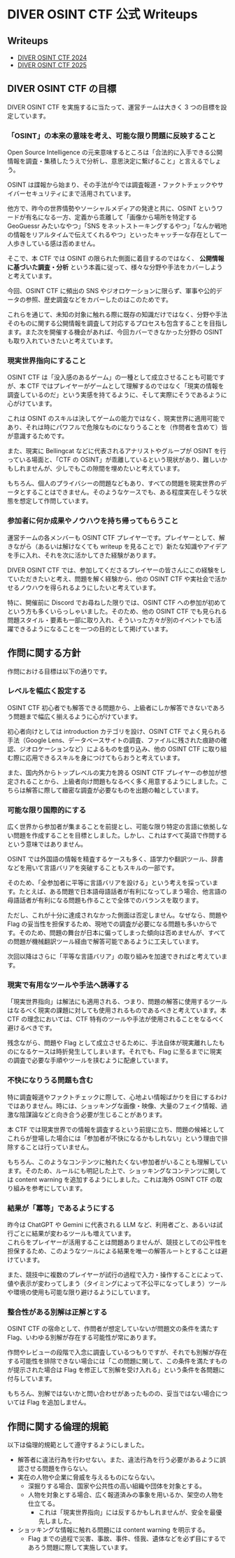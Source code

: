 # DIVER OSINT CTF 公式 Writeups

## Writeups

- [DIVER OSINT CTF 2024](./2024)
- [DIVER OSINT CTF 2025](./2025)

## DIVER OSINT CTF の目標

DIVER OSINT CTF を実施するに当たって、運営チームは大きく 3 つの目標を設定しています。

### 「OSINT」の本来の意味を考え、可能な限り問題に反映すること

Open Source Intelligence の元来意味するところは「合法的に入手できる公開情報を調査・集積したうえで分析し、意思決定に繋げること」と言えるでしょう。

OSINT は諜報から始まり、その手法が今では調査報道・ファクトチェックやサイバーセキュリティにまで活用されています。

他方で、昨今の世界情勢やソーシャルメディアの発達と共に、OSINT というワードが有名になる一方、定義から乖離して「画像から場所を特定する GeoGuessr みたいなやつ」「SNS をネットストーキングするやつ」「なんか戦地の情報をリアルタイムで伝えてくれるやつ」といったキャッチーな存在として一人歩きしている感は否めません。

そこで、本 CTF では OSINT の限られた側面に着目するのではなく、 **公開情報に基づいた調査・分析** という本義に従って、様々な分野や手法をカバーしようと考えています。

今回、OSINT CTF に頻出の SNS やジオロケーションに限らず、軍事や公的データの参照、歴史調査などをカバーしたのはこのためです。

これらを通じて、未知の対象に触れる際に既存の知識だけではなく、分野や手法そのものに関する公開情報を調査して対応するプロセスも包含することを目指します。また次を開催する機会があれば、今回カバーできなかった分野の OSINT も取り入れていきたいと考えています。

### 現実世界指向にすること

OSINT CTF は「没入感のあるゲーム」の一種として成立させることも可能ですが、本 CTF ではプレイヤーがゲームとして理解するのではなく「現実の情報を調査しているのだ」という実感を持てるように、そして実際にそうであるように心がけています。

これは OSINT のスキルは決してゲームの能力ではなく、現実世界に適用可能であり、それは時にパワフルで危険なものになりうることを（作問者を含めて）皆が意識するためです。

また、現実に Bellingcat などに代表されるアナリストやグループが OSINT を行っている場面と、「CTF の OSINT」が乖離しているという現状があり、難しいかもしれませんが、少しでもこの隙間を埋めたいと考えています。

もちろん、個人のプライバシーの問題などもあり、すべての問題を現実世界のデータとすることはできません。そのようなケースでも、ある程度実在しそうな状態を想定して作問しています。

### 参加者に何か成果やノウハウを持ち帰ってもらうこと

運営チームの各メンバーも OSINT CTF プレイヤーです。プレイヤーとして、解きながら（あるいは解けなくても writeup を見ることで）新たな知識やアイデアを手に入れ、それを次に活かしてきた経験があります。

DIVER OSINT CTF では、参加してくださるプレイヤーの皆さんにこの経験をしていただきたいと考え、問題を解く経験から、他の OSINT CTF や実社会で活かせるノウハウを得られるようにしたいと考えています。

特に、開催前に Discord でお尋ねした限りでは、OSINT CTF への参加が初めてという方も多くいらっしゃいました。そのため、他の OSINT CTF でも見られる問題スタイル・要素も一部に取り入れ、そういった方々が別のイベントでも活躍できるようになることを一つの目的として掲げています。

## 作問に関する方針

作問における目標は以下の通りです。

### レベルを幅広く設定する

OSINT CTF 初心者でも解答できる問題から、上級者にしか解答できないであろう問題まで幅広く揃えるように心がけています。

初心者向けとしては introduction カテゴリを設け、OSINT CTF でよく見られる手法（Google Lens、データベースサイトの調査、ファイルに残された痕跡の確認、ジオロケーションなど）によるものを盛り込み、他の OSINT CTF に取り組む際に応用できるスキルを身につけてもらおうと考えています。

また、国内外からトップレベルの実力を誇る OSINT CTF プレイヤーの参加が想定されることから、上級者向け問題もなるべく多く用意するようにしました。こちらは解答に際して緻密な調査が必要なものを出題の軸としています。

### 可能な限り国際的にする

広く世界から参加者が集まることを前提とし、可能な限り特定の言語に依拠しない問題を作成することを目標としました。しかし、これはすべて英語で作問するという意味ではありません。

OSINT では外国語の情報を精査するケースも多く、語学力や翻訳ツール、辞書などを用いて言語バリアを突破することもスキルの一部です。

そのため、「全参加者に平等に言語バリアを設ける」という考えを採っています。たとえば、ある問題で日本語母語話者が有利になってしまう場合、他言語の母語話者が有利になる問題も作ることで全体でのバランスを取ります。

ただし、これが十分に達成されなかった側面は否定しません。なぜなら、問題や Flag の妥当性を担保するため、現地での調査が必要になる問題も多いからです。そのため、問題の舞台が日本に偏ってしまった傾向は否めませんが、すべての問題が機械翻訳ツール経由で解答可能であるように工夫しています。

次回以降はさらに「平等な言語バリア」の取り組みを加速できればと考えています。

### 現実で有用なツールや手法へ誘導する

「現実世界指向」は解法にも適用される、つまり、問題の解答に使用するツールはなるべく現実の課題に対しても使用されるものであるべきと考えています。本 CTF の理念においては、CTF 特有のツールや手法が使用されることをなるべく避けるべきです。

残念ながら、問題や Flag として成立させるために、手法自体が現実離れしたものになるケースは時折発生してしまいます。それでも、Flag に至るまでに現実の調査で必要な手順やツールを挟むように配慮しています。

### 不快になりうる問題も含む

特に調査報道やファクトチェックに際して、心地よい情報ばかりを目にするわけではありません。時には、ショッキングな画像・映像、大量のフェイク情報、過激な陰謀論などと向き合う必要が生じることがあります。

本 CTF では現実世界での情報を調査するという前提に立ち、問題の候補としてこれらが登場した場合には「参加者が不快になるかもしれない」という理由で排除することは行っていません。

もちろん、このようなコンテンツに触れたくない参加者がいることも理解しています。そのため、ルールにも明記した上で、ショッキングなコンテンツに関しては content warning を追加するようにしました。これは海外 OSINT CTF の取り組みを参考にしています。

### 結果が「冪等」であるようにする

昨今は ChatGPT や Gemini に代表される LLM など、利用者ごと、あるいは試行ごとに結果が変わるツールも増えています。  
これらをプレイヤーが活用することは問題ありませんが、競技としての公平性を担保するため、このようなツールによる結果を唯一の解答ルートとすることは避けています。

また、競技中に複数のプレイヤーが試行の過程で入力・操作することによって、値や表示が変わってしまう（タイミングによって不公平になってしまう）ツールや環境の使用も可能な限り避けるようにしています。

### 整合性がある別解は正解とする

OSINT CTF の宿命として、作問者が想定していないが問題文の条件を満たす Flag、いわゆる別解が存在する可能性が常にあります。

作問やレビューの段階で入念に調査しているつもりですが、それでも別解が存在する可能性を排除できない場合には「この問題に関して、この条件を満たすものが提示された場合は Flag を修正して別解を受け入れる」という条件を各問題に付与しています。

もちろん、別解ではないかと問い合わせがあったものの、妥当ではない場合については Flag を追加しません。

## 作問に関する倫理的規範

以下は倫理的規範として遵守するようにしました。

- 解答者に違法行為を行わせない。また、違法行為を行う必要があるように誤認させる問題を作らない。
- 実在の人物や企業に脅威を与えるものにならない。
  - 深掘りする場合、国家や公共性の高い組織や団体を対象とする。
  - 人物を対象とする場合、広く報道済みの事象を用いるか、架空の人物を仕立てる。
    - これは「現実世界指向」には反するかもしれませんが、安全を最優先しました。
- ショッキングな情報に触れる問題には content warning を明示する。
  - Flag までの過程で災害、事故、事件、怪我、遺体などを必ず目にするであろう問題に際して実施しています。
